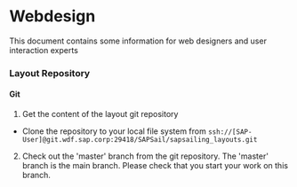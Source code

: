 # Webdesign

This document contains some information for web designers and user interaction experts

### Layout Repository

#### Git
 
1. Get the content of the layout git repository
- Clone the repository to your local file system from `ssh://[SAP-User]@git.wdf.sap.corp:29418/SAPSail/sapsailing_layouts.git`
 
2. Check out the 'master' branch from the git repository. The 'master' branch is the main branch. Please check that you start your work on this branch.
